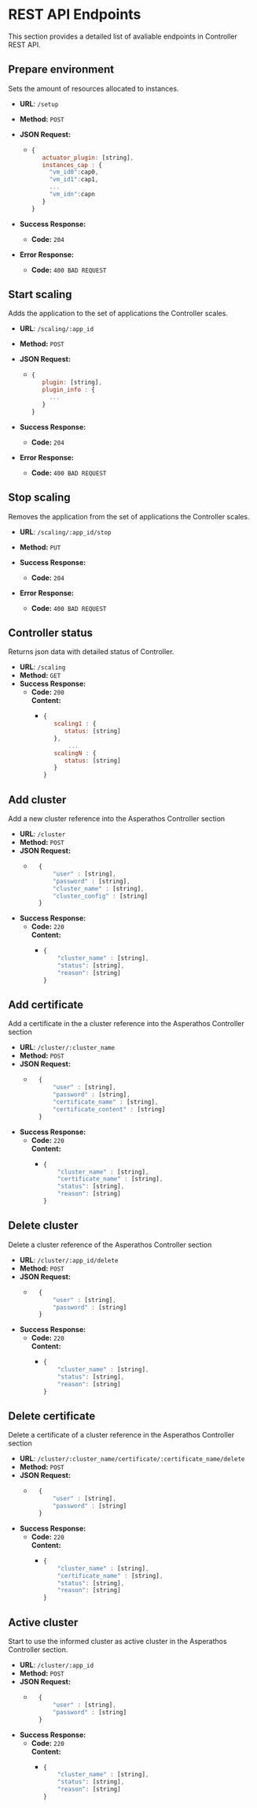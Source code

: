 #  REST API Endpoints
This section provides a detailed list of avaliable endpoints in Controller REST API.

## Prepare environment 
  Sets the amount of resources allocated to instances.

* **URL**: `/setup`
* **Method:** `POST`

* **JSON Request:**
	* ```javascript
	  {
	     actuator_plugin: [string],
	     instances_cap : {
	       "vm_id0":cap0,
	       "vm_id1":cap1,
	       ...
	       "vm_idn":capn
	     }
	  }
	  ```
* **Success Response:**
  * **Code:** `204` <br />
		
* **Error Response:**
  * **Code:** `400 BAD REQUEST`

## Start scaling 
  Adds the application to the set of applications the Controller scales.

* **URL**: `/scaling/:app_id`
* **Method:** `POST`

* **JSON Request:**
	* ```javascript
	  {
	     plugin: [string],
	     plugin_info : {
	       ...
	     }
	  }
	  ```
* **Success Response:**
  * **Code:** `204` <br />
		
* **Error Response:**
  * **Code:** `400 BAD REQUEST`

## Stop scaling 
  Removes the application from the set of applications the Controller scales.

* **URL**: `/scaling/:app_id/stop`
* **Method:** `PUT`

* **Success Response:**
  * **Code:** `204` <br />
		
* **Error Response:**
  * **Code:** `400 BAD REQUEST`<br />

## Controller status
  Returns json data with detailed status of Controller.

* **URL**: `/scaling`
* **Method:** `GET`
* **Success Response:**
  * **Code:** `200` <br /> **Content:** 
	  * ```javascript
	    {
	       scaling1 : {
	          status: [string]
	       },
     	       ...
	       scalingN : {
	          status: [string]
	       }		 
	    }
		```

## Add cluster
  Add a new cluster reference into the Asperathos Controller section

* **URL**: `/cluster`
* **Method:** `POST`
* **JSON Request:**
	* ```javascript
		{
			"user" : [string],
			"password" : [string],
			"cluster_name" : [string],
			"cluster_config" : [string]
		}
* **Success Response:**
  * **Code:** `220` <br /> **Content:** 
	  * ```javascript
	    {
			"cluster_name" : [string],
			"status": [string],
			"reason": [string]
	    }
		```

## Add certificate
  Add a certificate in the a cluster reference into the Asperathos Controller section

* **URL**: `/cluster/:cluster_name`
* **Method:** `POST`
* **JSON Request:**
	* ```javascript
		{
			"user" : [string],
			"password" : [string],
			"certificate_name" : [string],
			"certificate_content" : [string]
		}
* **Success Response:**
  * **Code:** `220` <br /> **Content:** 
	  * ```javascript
	    {
			"cluster_name" : [string],
			"certificate_name" : [string],
			"status": [string],
			"reason": [string]
	    }
		```

## Delete cluster
  Delete a cluster reference of the Asperathos Controller section

* **URL**: `/cluster/:app_id/delete`
* **Method:** `POST`
* **JSON Request:**
	* ```javascript
		{
			"user" : [string],
			"password" : [string]
		}
* **Success Response:**
  * **Code:** `220` <br /> **Content:** 
	  * ```javascript
	    {
			"cluster_name" : [string],
			"status": [string],
			"reason": [string]
	    }
		```

## Delete certificate
  Delete a certificate of a cluster reference in the Asperathos Controller section

* **URL**: `/cluster/:cluster_name/certificate/:certificate_name/delete`
* **Method:** `POST`
* **JSON Request:**
	* ```javascript
		{
			"user" : [string],
			"password" : [string]
		}
* **Success Response:**
  * **Code:** `220` <br /> **Content:** 
	  * ```javascript
	    {
			"cluster_name" : [string],
			"certificate_name" : [string],
			"status": [string],
			"reason": [string]
	    }
		```

## Active cluster
  Start to use the informed cluster as active cluster in the Asperathos Controller section.

* **URL**: `/cluster/:app_id`
* **Method:** `POST`
* **JSON Request:**
	* ```javascript
		{
			"user" : [string],
			"password" : [string]
		}
* **Success Response:**
  * **Code:** `220` <br /> **Content:** 
	  * ```javascript
	    {
			"cluster_name" : [string],
			"status": [string],
			"reason": [string]
	    }
		```
		